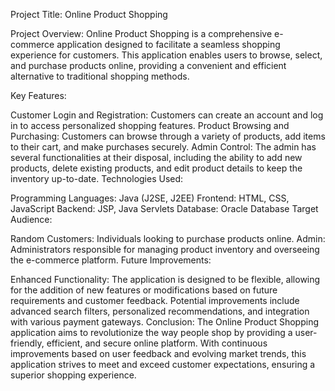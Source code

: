 Project Title:
Online Product Shopping

Project Overview:
Online Product Shopping is a comprehensive e-commerce application designed to facilitate a seamless shopping experience for customers. This application enables users to browse, select, and purchase products online, providing a convenient and efficient alternative to traditional shopping methods.

Key Features:

Customer Login and Registration: Customers can create an account and log in to access personalized shopping features.
Product Browsing and Purchasing: Customers can browse through a variety of products, add items to their cart, and make purchases securely.
Admin Control: The admin has several functionalities at their disposal, including the ability to add new products, delete existing products, and edit product details to keep the inventory up-to-date.
Technologies Used:

Programming Languages: Java (J2SE, J2EE)
Frontend: HTML, CSS, JavaScript
Backend: JSP, Java Servlets
Database: Oracle Database
Target Audience:

Random Customers: Individuals looking to purchase products online.
Admin: Administrators responsible for managing product inventory and overseeing the e-commerce platform.
Future Improvements:

Enhanced Functionality: The application is designed to be flexible, allowing for the addition of new features or modifications based on future requirements and customer feedback.
Potential improvements include advanced search filters, personalized recommendations, and integration with various payment gateways.
Conclusion:
The Online Product Shopping application aims to revolutionize the way people shop by providing a user-friendly, 
efficient, and secure online platform. With continuous improvements based on user feedback and evolving market trends, 
this application strives to meet and exceed customer expectations, ensuring a superior shopping experience.

